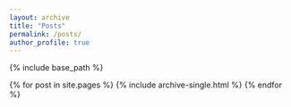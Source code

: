 ```yaml
---
layout: archive
title: "Posts"
permalink: /posts/
author_profile: true
---
```


{% include base_path %}

{% for post in site.pages %} {% include archive-single.html %} {% endfor %}
